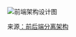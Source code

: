 ![前端架构设计图](http://img2018.cnblogs.com/blog/1416523/201904/1416523-20190430162200897-1163950829.png)

来源[：前后端分离架构](https://www.cnblogs.com/clwydjgs/p/10796763.html)